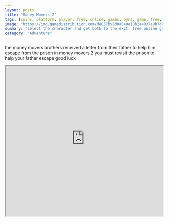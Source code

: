 ```yaml
---
layout: posts
title: "Money Movers 2"
tags: [coins, platform, player, free, online, games, oyna, game, free, games, play, play, games]
image: "https://img.gamedistribution.com/de857b96d0a540e18b2a4037a8b7d6d8.jpg"
summary: "select the character and get both to the exit  free online games oyna game free games play play games"
category: "Adventure"
---
```


the money movers brothers received a letter from their father to help him escape from the prison in money movers 2 you must revisit the prison to help your father escape good luck

<iframe width="100%" height="480px;" src="https://html5.gamedistribution.com/de857b96d0a540e18b2a4037a8b7d6d8/"></iframe>